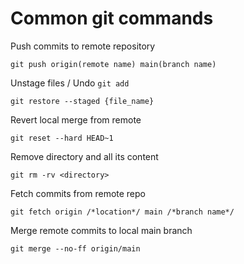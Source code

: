 # Common git commands

Push commits to remote repository

```
git push origin(remote name) main(branch name)
```

Unstage files / Undo `git add`

```
git restore --staged {file_name}
```

Revert local merge from remote
```
git reset --hard HEAD~1
```

Remove directory and all its content
```
git rm -rv <directory>
```

Fetch commits from remote repo
```
git fetch origin /*location*/ main /*branch name*/
```

Merge remote commits to local main branch
```
git merge --no-ff origin/main
```